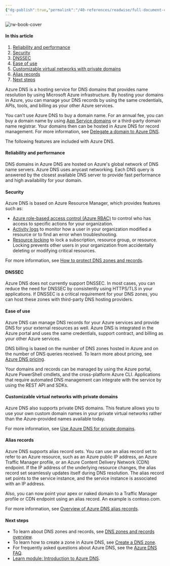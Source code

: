 ```yaml
---
{"dg-publish":true,"permalink":"/40-references/readwise/full-document-contents/what-is-azure-dns/","tags":["rw/articles"]}
---
```


![rw-book-cover](https://learn.microsoft.com/en-us/media/logos/logo-ms-social.png)

#### In this article

1. [Reliability and performance](https://learn.microsoft.com/en-us/azure/dns/dns-overview#reliability-and-performance)
2. [Security](https://learn.microsoft.com/en-us/azure/dns/dns-overview#security)
3. [DNSSEC](https://learn.microsoft.com/en-us/azure/dns/dns-overview#dnssec)
4. [Ease of use](https://learn.microsoft.com/en-us/azure/dns/dns-overview#ease-of-use)
5. [Customizable virtual networks with private domains](https://learn.microsoft.com/en-us/azure/dns/dns-overview#customizable-virtual-networks-with-private-domains)
6. [Alias records](https://learn.microsoft.com/en-us/azure/dns/dns-overview#alias-records)
7. [Next steps](https://learn.microsoft.com/en-us/azure/dns/dns-overview#next-steps)

Azure DNS is a hosting service for DNS domains that provides name resolution by using Microsoft Azure infrastructure. By hosting your domains in Azure, you can manage your DNS records by using the same credentials, APIs, tools, and billing as your other Azure services.

You can't use Azure DNS to buy a domain name. For an annual fee, you can buy a domain name by using [App Service domains](https://learn.microsoft.com/en-us/azure/app-service/manage-custom-dns-buy-domain#buy-and-map-an-app-service-domain) or a third-party domain name registrar. Your domains then can be hosted in Azure DNS for record management. For more information, see [Delegate a domain to Azure DNS](https://learn.microsoft.com/en-us/azure/dns/dns-domain-delegation).

The following features are included with Azure DNS.

#### Reliability and performance

DNS domains in Azure DNS are hosted on Azure's global network of DNS name servers. Azure DNS uses anycast networking. Each DNS query is answered by the closest available DNS server to provide fast performance and high availability for your domain.

#### Security

Azure DNS is based on Azure Resource Manager, which provides features such as:

* [Azure role-based access control (Azure RBAC)](https://learn.microsoft.com/en-us/azure/azure-resource-manager/management/overview) to control who has access to specific actions for your organization.
* [Activity logs](https://learn.microsoft.com/en-us/azure/azure-resource-manager/management/overview) to monitor how a user in your organization modified a resource or to find an error when troubleshooting.
* [Resource locking](https://learn.microsoft.com/en-us/azure/azure-resource-manager/management/lock-resources) to lock a subscription, resource group, or resource. Locking prevents other users in your organization from accidentally deleting or modifying critical resources.

For more information, see [How to protect DNS zones and records](https://learn.microsoft.com/en-us/azure/dns/dns-protect-zones-recordsets).

#### DNSSEC

Azure DNS does not currently support DNSSEC. In most cases, you can reduce the need for DNSSEC by consistently using HTTPS/TLS in your applications. If DNSSEC is a critical requirement for your DNS zones, you can host these zones with third-party DNS hosting providers.

#### Ease of use

Azure DNS can manage DNS records for your Azure services and provide DNS for your external resources as well. Azure DNS is integrated in the Azure portal and uses the same credentials, support contract, and billing as your other Azure services.

DNS billing is based on the number of DNS zones hosted in Azure and on the number of DNS queries received. To learn more about pricing, see [Azure DNS pricing](https://azure.microsoft.com/pricing/details/dns/).

Your domains and records can be managed by using the Azure portal, Azure PowerShell cmdlets, and the cross-platform Azure CLI. Applications that require automated DNS management can integrate with the service by using the REST API and SDKs.

#### Customizable virtual networks with private domains

Azure DNS also supports private DNS domains. This feature allows you to use your own custom domain names in your private virtual networks rather than the Azure-provided names available today.

For more information, see [Use Azure DNS for private domains](https://learn.microsoft.com/en-us/azure/dns/private-dns-overview).

#### Alias records

Azure DNS supports alias record sets. You can use an alias record set to refer to an Azure resource, such as an Azure public IP address, an Azure Traffic Manager profile, or an Azure Content Delivery Network (CDN) endpoint. If the IP address of the underlying resource changes, the alias record set seamlessly updates itself during DNS resolution. The alias record set points to the service instance, and the service instance is associated with an IP address.

Also, you can now point your apex or naked domain to a Traffic Manager profile or CDN endpoint using an alias record. An example is contoso.com.

For more information, see [Overview of Azure DNS alias records](https://learn.microsoft.com/en-us/azure/dns/dns-alias).

#### Next steps

* To learn about DNS zones and records, see [DNS zones and records overview](https://learn.microsoft.com/en-us/azure/dns/dns-zones-records).
* To learn how to create a zone in Azure DNS, see [Create a DNS zone](https://learn.microsoft.com/en-us/azure/dns/dns-getstarted-portal).
* For frequently asked questions about Azure DNS, see the [Azure DNS FAQ](https://learn.microsoft.com/en-us/azure/dns/dns-faq).
* [Learn module: Introduction to Azure DNS](https://learn.microsoft.com/en-us/training/modules/intro-to-azure-dns).
